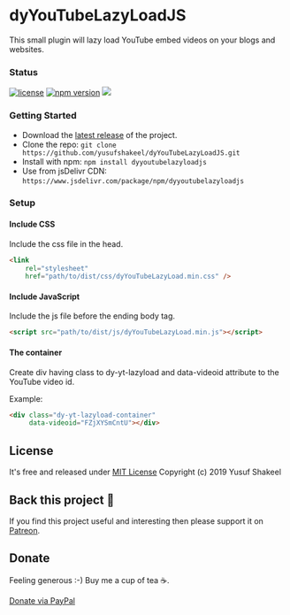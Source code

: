# dyYouTubeLazyLoadJS
This small plugin will lazy load YouTube embed videos on your blogs and websites.


### Status

[![license](https://img.shields.io/badge/license-MIT-blue.svg)](https://github.com/yusufshakeel/dyYouTubeLazyLoadJS)
[![npm version](https://img.shields.io/badge/npm-0.2.2-blue.svg)](https://www.npmjs.com/package/dyyoutubelazyloadjs)
[![](https://data.jsdelivr.com/v1/package/npm/dyyoutubelazyloadjs/badge)](https://www.jsdelivr.com/package/npm/dyyoutubelazyloadjs)


### Getting Started
* Download the [latest release](https://github.com/yusufshakeel/dyYouTubeLazyLoadJS/releases) of the project.
* Clone the repo: `git clone https://github.com/yusufshakeel/dyYouTubeLazyLoadJS.git`
* Install with npm: `npm install dyyoutubelazyloadjs`
* Use from jsDelivr CDN: `https://www.jsdelivr.com/package/npm/dyyoutubelazyloadjs`


### Setup

#### Include CSS

Include the css file in the head.

```html
<link
    rel="stylesheet"
    href="path/to/dist/css/dyYouTubeLazyLoad.min.css" />
```

#### Include JavaScript

Include the js file before the ending body tag.

```html
<script src="path/to/dist/js/dyYouTubeLazyLoad.min.js"></script>
```

#### The container

Create div having class to dy-yt-lazyload and data-videoid attribute to the YouTube video id.

Example:

```html
<div class="dy-yt-lazyload-container"
     data-videoid="FZjXYSmCntU"></div>
```

## License
It's free and released under [MIT License](https://github.com/yusufshakeel/dyYouTubeLazyLoadJS/blob/master/LICENSE) Copyright (c) 2019 Yusuf Shakeel

## Back this project 🙏

If you find this project useful and interesting then please support it on [Patreon](https://www.patreon.com/yusufshakeel).

## Donate
Feeling generous :-) Buy me a cup of tea ☕.

[Donate via PayPal](https://www.paypal.me/yusufshakeel)
